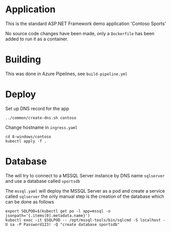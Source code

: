 # Application
This is the standard ASP<span></span>.NET Framework demo application 'Contoso Sports'

No source code changes have been made, only a `Dockerfile` has been added to run it as a container.

# Building
This was done in Azure Pipelines, see `build-pipeline.yml`

# Deploy
Set up DNS record for the app
```
../common/create-dns.sh contoso
```

Change hostname in `ingress.yaml`
```
cd 8-windows/contoso
kubectl apply -f .
```

# Database
The will try to connect to a MSSQL Server instance by DNS name `sqlserver` and use a database called `sportsdb`

The `mssql.yaml` will deploy the MSSQL Server as a pod and create a service called `sqlserver` the only manual step is the creation of the database which can be done as follows

```
export SQLPOD=$(kubectl get po -l app=mssql -o jsonpath='{.items[0].metadata.name}')
kubectl exec -it $SQLPOD -- /opt/mssql-tools/bin/sqlcmd -S localhost -U sa -P Password123! -Q "create database sportsdb"
```